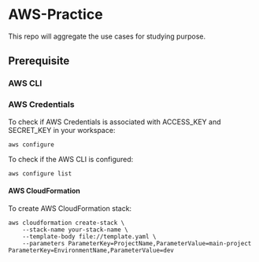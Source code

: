 # AWS-Practice
This repo will aggregate the use cases for studying purpose.

## Prerequisite
### AWS CLI

### AWS Credentials
To check if AWS Credentials is associated with ACCESS_KEY and SECRET_KEY in your workspace:
```
aws configure
```

To check if the AWS CLI is configured:
```
aws configure list
```

#### AWS CloudFormation 
To create AWS CloudFormation stack:
```
aws cloudformation create-stack \
    --stack-name your-stack-name \
    --template-body file://template.yaml \
    --parameters ParameterKey=ProjectName,ParameterValue=main-project ParameterKey=EnvironmentName,ParameterValue=dev
```
